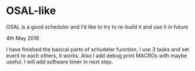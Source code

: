 # OSAL-like
OSAL is a good scheduler and I‘d like to try to re-build it and use it in future

4th May 2016

I have finished the basical parts of schudeler function, I use 3 tasks and set event to each others, it works. Also I add debug print MACROs with maybe useful. I will add software timer in next step.
